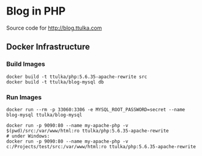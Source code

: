 # Blog in PHP
Source code for http://blog.ttulka.com

## Docker Infrastructure

### Build Images
```
docker build -t ttulka/php:5.6.35-apache-rewrite src
docker build -t ttulka/blog-mysql db
```

### Run Images
```
docker run --rm -p 33060:3306 -e MYSQL_ROOT_PASSWORD=secret --name blog-mysql ttulka/blog-mysql

docker run -p 9090:80 --name my-apache-php -v $(pwd)/src:/var/www/html:ro ttulka/php:5.6.35-apache-rewrite
# under Windows:
docker run -p 9090:80 --name my-apache-php -v c:/Projects/test/src:/var/www/html:ro ttulka/php:5.6.35-apache-rewrite
```